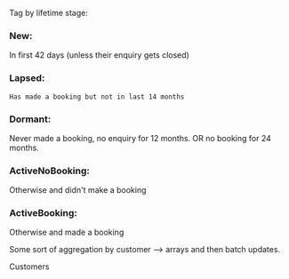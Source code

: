 Tag by lifetime stage:
### New:
  In first 42 days (unless their enquiry gets closed)
### Lapsed:
    Has made a booking but not in last 14 months
### Dormant:
  Never made a booking, no enquiry for 12 months. OR no booking for 24 months.
### ActiveNoBooking:
  Otherwise and didn't make a booking
### ActiveBooking:
  Otherwise and made a booking

Some sort of aggregation by customer --> arrays and then batch updates.

Customers